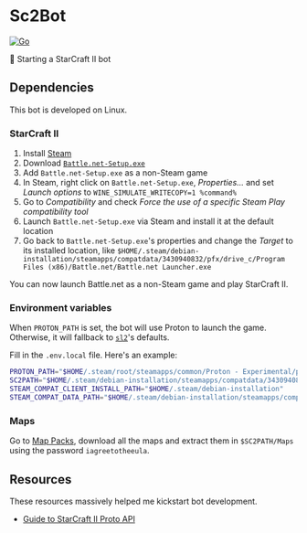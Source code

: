 # Sc2Bot

[![Go](https://github.com/NatoBoram/Sc2Bot/actions/workflows/go.yaml/badge.svg)](https://github.com/NatoBoram/Sc2Bot/actions/workflows/go.yaml)

🚧 Starting a StarCraft II bot

## Dependencies

This bot is developed on Linux.

### StarCraft II

1. Install [Steam](https://store.steampowered.com)
2. Download [`Battle.net-Setup.exe`](https://download.battle.net)
3. Add `Battle.net-Setup.exe` as a non-Steam game
4. In Steam, right click on `Battle.net-Setup.exe`, _Properties..._ and set _Launch options_ to `WINE_SIMULATE_WRITECOPY=1 %command%`
5. Go to _Compatibility_ and check _Force the use of a specific Steam Play compatibility tool_
6. Launch `Battle.net-Setup.exe` via Steam and install it at the default location
7. Go back to `Battle.net-Setup.exe`'s properties and change the _Target_ to its installed location, like `$HOME/.steam/debian-installation/steamapps/compatdata/3430940832/pfx/drive_c/Program Files (x86)/Battle.net/Battle.net Launcher.exe`

You can now launch Battle.net as a non-Steam game and play StarCraft II.

### Environment variables

When `PROTON_PATH` is set, the bot will use Proton to launch the game. Otherwise, it will fallback to [`sl2`](github.com/aiseeq/s2l)'s defaults.

Fill in the `.env.local` file. Here's an example:

```sh
PROTON_PATH="$HOME/.steam/root/steamapps/common/Proton - Experimental/proton"
SC2PATH="$HOME/.steam/debian-installation/steamapps/compatdata/3430940832/pfx/drive_c/Program Files (x86)/StarCraft II"
STEAM_COMPAT_CLIENT_INSTALL_PATH="$HOME/.steam/debian-installation"
STEAM_COMPAT_DATA_PATH="$HOME/.steam/debian-installation/steamapps/compatdata/3430940832"
```

### Maps

Go to [Map Packs](https://github.com/Blizzard/s2client-proto?tab=readme-ov-file#map-packs), download all the maps and extract them in `$SC2PATH/Maps` using the password `iagreetotheeula`.

## Resources

These resources massively helped me kickstart bot development.

- [Guide to StarCraft II Proto API](https://levelup.gitconnected.com/guide-to-starcraft-ii-proto-api-264811da8a50)

